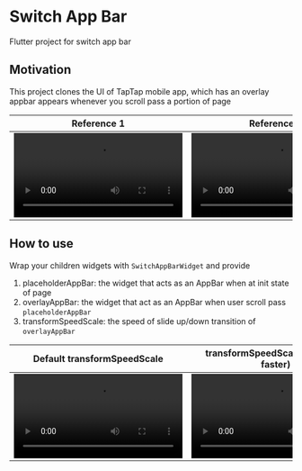 # Switch App Bar

Flutter project for switch app bar

## Motivation
This project clones the UI of TapTap mobile app, which has an overlay appbar appears whenever you scroll pass a portion of page

Reference 1 | Reference 2 | 
:--: | :--: | 
<video src="https://github.com/user-attachments/assets/eb652bd5-2d46-494b-9a0d-740665e40cf2"/> | <video src="https://github.com/user-attachments/assets/c625f888-8175-49d7-89a2-9cb9255361af"/> |

## How to use
Wrap your children widgets with `SwitchAppBarWidget` and provide
1. placeholderAppBar: the widget that acts as an AppBar when at init state of page
2. overlayAppBar: the widget that act as an AppBar when user scroll pass `placeholderAppBar`
3. transformSpeedScale: the speed of slide up/down transition of `overlayAppBar`

Default transformSpeedScale | transformSpeedScale = 10 (10x faster) | 
:--: | :--: | 
<video src="https://github.com/user-attachments/assets/647a8832-7ae2-49d4-8de0-7490f5616f8f"/> | <video src="https://github.com/user-attachments/assets/f4fb31a5-3242-441b-9782-4e1bab550c08"/> |
